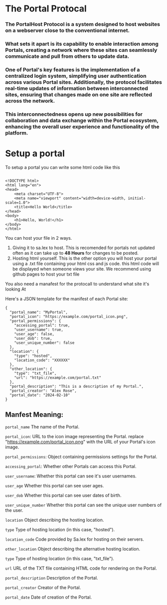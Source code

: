 # The Portal Protocal
### The PortalHost Protocol is a system designed to host websites on a webserver close to the conventional internet. 
### What sets it apart is its capability to enable interaction among Portals, creating a network where these sites can seamlessly communicate and pull from others to update data. 
### One of Portal's key features is the implementation of a centralized login system, simplifying user authentication across various Portal sites. Additionally, the protocol facilitates real-time updates of information between interconnected sites, ensuring that changes made on one site are reflected across the network. 
### This interconnectedness opens up new possibilities for collaboration and data exchange within the Portal ecosystem, enhancing the overall user experience and functionality of the platform.


# Setup a portal

To setup a portal you can write some html code like this
```

<!DOCTYPE html>
<html lang="en">
<head>
    <meta charset="UTF-8">
    <meta name="viewport" content="width=device-width, initial-scale=1.0">
    <title>Hello World</title>
</head>
<body>
    <h1>Hello, World!</h1>
</body>
</html>
```
You can host your file in 2 ways.

1. Giving it to sa.lex to host. This is recomended for portals not updated often as it can take up to **48 Hours** for changes to be posted.
2. Hosting html yourself. This is the other option you will host your portal using a .txt file containing your html css and js code. this html code will be displayed when someone views your site. We recommend using github pages to host your txt file

You also need a manafest for the protocall to understand what site it's looking At

Here's a JSON template for the manifest of each Portal site:

```
{
  "portal_name": "MyPortal",
  "portal_icon": "https://example.com/portal_icon.png",
  "portal_permissions": {
    "accessing_portal": true,
    "user_username": true,
    "user_age": false,
    "user_dob": true,
    "user_unique_number": false
  },
  "location": {
    "type": "hosted",
    "location_code": "XXXXXX"
  },
  "other_location": {
    "type": "txt_file",
    "url": "https://example.com/portal.txt"
  },
  "portal_description": "This is a description of my Portal.",
  "portal_creator": "Alex Rose",
  "portal_date": "2024-02-10"
}
```
## Manfest Meaning:

`portal_name` The name of the Portal.

`portal_icon`: URL to the icon image representing the Portal. replace "https://example.com/portal_icon.png" with the URL of your Portal's icon image.

`portal_permissions`: Object containing permissions settings for the Portal.

`accessing_portal`: Whether other Portals can access this Portal.

`user_username`: Whether this portal can see it's user usernames.

`user_age` Whether this portal can see user ages.

`user_dob` Whether this portal can see user dates of birth.

`user_unique_number` Whether this portal can see the unique user numbers of the user.

`location` Object describing the hosting location.

`type` Type of hosting location (in this case, "hosted").

`location_code` Code provided by Sa.lex for hosting on their servers.

`other_location` Object describing the alternative hosting location.

`type` Type of hosting location (in this case, "txt_file").

`url` URL of the TXT file containing HTML code for rendering on the Portal.

`portal_description` Description of the Portal.

`portal_creator` Creator of the Portal.

`portal_date` Date of creation of the Portal.


